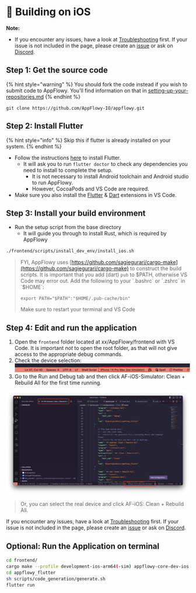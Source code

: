 # 🍎 Building on iOS

**Note:**

* If you encounter any issues, have a look at [Troubleshooting](https://github.com/AppFlowy-IO/appflowy/wiki/Troubleshooting) first. If your issue is not included in the page, please create an [issue](https://github.com/AppFlowy-IO/appflowy/issues/new/choose) or ask on [Discord](https://discord.gg/9Q2xaN37tV).

## **Step 1: Get the source code**

{% hint style="warning" %}
You should fork the code instead if you wish to submit code to AppFlowy. You'll find information on that in [setting-up-your-repositories.md](../submitting-code/setting-up-your-repositories.md "mention")
{% endhint %}

```shell
git clone https://github.com/AppFlowy-IO/appflowy.git
```

## **Step 2: Install Flutter**

{% hint style="info" %}
Skip this if flutter is already installed on your system.
{% endhint %}

* Follow the instructions [here](https://flutter.dev/docs/get-started/install) to install Flutter.
  * It will ask you to run `flutter doctor` to check any dependencies you need to install to complete the setup.&#x20;
    * It is not necessary to install Android toolchain and Android studio to run AppFlowy.
    * However, CocoaPods and VS Code are required.
* Make sure you also install the [Flutter](https://marketplace.visualstudio.com/items?itemName=Dart-Code.flutter) & [Dart](https://marketplace.visualstudio.com/items?itemName=Dart-Code.dart-code) extensions in VS Code.

## **Step 3: Install your build environment**

* Run the setup script from the base directory
  * It will guide you through to install Rust, which is required by AppFlowy

```bash
./frontend/scripts/install_dev_env/install_ios.sh
```

> FYI, AppFlowy uses [https://github.com/sagiegurari/cargo-make](https://github.com/sagiegurari/cargo-make) to construct the build scripts. It is important that you add (dart) `pub` to $PATH, otherwise VS Code may error out. Add the following to your `.bashrc` or `.zshrc` in `$HOME`:
>
> ```
> export PATH="$PATH":"$HOME/.pub-cache/bin"
> ```
>
> Make sure to restart your terminal and VS Code

## **Step 4: Edit and run the application**

1. Open the `frontend` folder located at xx/AppFlowy/frontend with VS Code. It is important _not_ to open the root folder, as that will not give access to the appropriate debug commands.
2. Check the device selection: ![device](../../../../.gitbook/assets/vscode-ios-simulator.png)
3. Go to the Run and Debug tab and then click AF-iOS-Simulator: Clean + Rebuild All for the first time running.

![img.png](../../../../.gitbook/assets/launch-appflowy-ios.png)

> Or, you can select the real device and click AF-iOS: Clean + Rebuild All.

If you encounter any issues, have a look at [Troubleshooting](https://appflowy.gitbook.io/docs/essential-documentation/contribute-to-appflowy/software-contributions/environment-setup/trouble-shotting) first. If your issue is not included in the page, please create an [issue](https://github.com/AppFlowy-IO/appflowy/issues/new/choose) or ask on [Discord](https://discord.gg/9Q2xaN37tV).

## **Optional: Run the Application on terminal**

```bash
cd frontend/
cargo make --profile development-ios-arm64(-sim) appflowy-core-dev-ios # use development-ios-arm64-sim if running on simulator.
cd appflowy_flutter
sh scripts/code_generation/generate.sh
flutter run
```